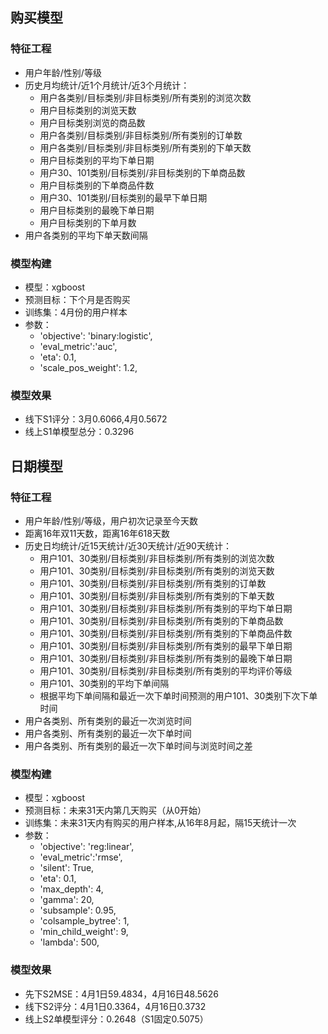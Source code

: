 ## 购买模型

### 特征工程

+ 用户年龄/性别/等级
+ 历史月均统计/近1个月统计/近3个月统计：
    + 用户各类别/目标类别/非目标类别/所有类别的浏览次数
    + 用户目标类别的浏览天数
    + 用户目标类别浏览的商品数
    + 用户各类别/目标类别/非目标类别/所有类别的订单数
    + 用户各类别/目标类别/非目标类别/所有类别的下单天数
    + 用户目标类别的平均下单日期
    + 用户30、101类别/目标类别/非目标类别的下单商品数
    + 用户目标类别的下单商品件数
    + 用户30、101类别/目标类别的最早下单日期
    + 用户目标类别的最晚下单日期
    + 用户目标类别的下单月数
+ 用户各类别的平均下单天数间隔

### 模型构建

+ 模型：xgboost
+ 预测目标：下个月是否购买
+ 训练集：4月份的用户样本
+ 参数：
    + 'objective': 'binary:logistic',
    + 'eval_metric':'auc',
    + 'eta': 0.1,
    + 'scale_pos_weight': 1.2,

### 模型效果

+ 线下S1评分：3月0.6066,4月0.5672
+ 线上S1单模型总分：0.3296


## 日期模型

### 特征工程

+ 用户年龄/性别/等级，用户初次记录至今天数
+ 距离16年双11天数，距离16年618天数
+ 历史日均统计/近15天统计/近30天统计/近90天统计：
    + 用户101、30类别/目标类别/非目标类别/所有类别的浏览次数
    + 用户101、30类别/目标类别/非目标类别/所有类别的浏览天数
    + 用户101、30类别/目标类别/非目标类别/所有类别的订单数
    + 用户101、30类别/目标类别/非目标类别/所有类别的下单天数
    + 用户101、30类别/目标类别/非目标类别/所有类别的平均下单日期
    + 用户101、30类别/目标类别/非目标类别/所有类别的下单商品数
    + 用户101、30类别/目标类别/非目标类别/所有类别的下单商品件数
    + 用户101、30类别/目标类别/非目标类别/所有类别的最早下单日期
    + 用户101、30类别/目标类别/非目标类别/所有类别的最晚下单日期
    + 用户101、30类别/目标类别/非目标类别/所有类别的平均评价等级
    + 用户101、30类别的平均下单间隔
    + 根据平均下单间隔和最近一次下单时间预测的用户101、30类别下次下单时间
+ 用户各类别、所有类别的最近一次浏览时间
+ 用户各类别、所有类别的最近一次下单时间
+ 用户各类别、所有类别的最近一次下单时间与浏览时间之差

### 模型构建

+ 模型：xgboost
+ 预测目标：未来31天内第几天购买（从0开始）
+ 训练集：未来31天内有购买的用户样本,从16年8月起，隔15天统计一次
+ 参数：
    + 'objective': 'reg:linear',
    + 'eval_metric':'rmse',
    + 'silent': True,
    + 'eta': 0.1,
    + 'max_depth': 4,
    + 'gamma': 20,
    + 'subsample': 0.95,
    + 'colsample_bytree': 1,
    + 'min_child_weight': 9,
    + 'lambda': 500,

### 模型效果

+ 先下S2MSE：4月1日59.4834，4月16日48.5626
+ 线下S2评分：4月1日0.3364，4月16日0.3732
+ 线上S2单模型评分：0.2648（S1固定0.5075）
